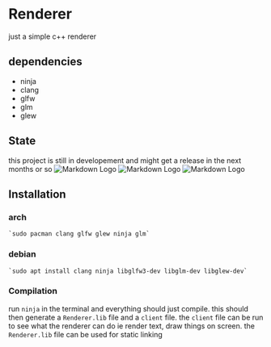 # Renderer
just a simple c++ renderer

## dependencies
- ninja
- clang
- glfw
- glm
- glew

## State
this project is still in developement and might get a release in the next months or so
![Markdown Logo](https://img.shields.io/badge/state-development-red)
![Markdown Logo](https://img.shields.io/badge/build-unstable-red)
![Markdown Logo](https://tokei.rs/b1/github/iluvpy/Renderer)

## Installation

### arch 
	`sudo pacman clang glfw glew ninja glm`
### debian
	`sudo apt install clang ninja libglfw3-dev libglm-dev libglew-dev`

### Compilation
run `ninja` in the terminal and everything should just compile.
this should then generate a `Renderer.lib` file and a `client` file.
the `client` file can be run to see what the renderer can do ie render text, draw things on screen.
the `Renderer.lib` file can be used for static linking

